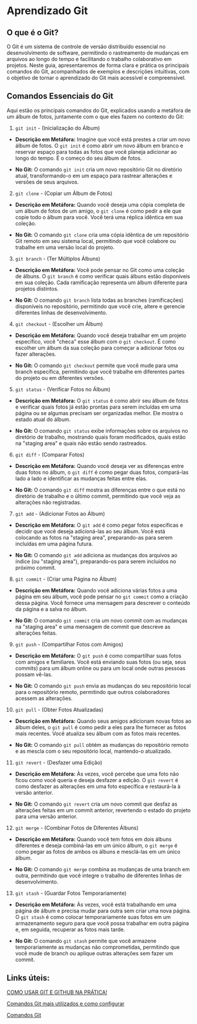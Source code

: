 # Aprendizado Git #

## O que é o Git?

O Git é um sistema de controle de versão distribuído essencial no desenvolvimento de software, permitindo o rastreamento de mudanças em arquivos ao longo do tempo e facilitando o trabalho colaborativo em projetos. Neste guia, apresentaremos de forma clara e prática os principais comandos do Git, acompanhados de exemplos e descrições intuitivas, com o objetivo de tornar o aprendizado do Git mais acessível e compreensível.

## Comandos Essenciais do Git

Aqui estão os principais comandos do Git, explicados usando a metáfora de um álbum de fotos, juntamente com o que eles fazem no contexto do Git:

1. `git init` - (Inicialização do Álbum)

- **Descrição em Metáfora:** Imagine que você está prestes a criar um novo álbum de fotos. O `git init` é como abrir um novo álbum em branco e reservar espaço para todas as fotos que você planeja adicionar ao longo do tempo. É o começo do seu álbum de fotos.

- **No Git:** O comando `git init` cria um novo repositório Git no diretório atual, transformando-o em um espaço para rastrear alterações e versões de seus arquivos.

2. `git clone` - (Copiar um Álbum de Fotos)

- **Descrição em Metáfora:** Quando você deseja uma cópia completa de um álbum de fotos de um amigo, o `git clone` é como pedir a ele que copie todo o álbum para você. Você terá uma réplica idêntica em sua coleção.

- **No Git:** O comando `git clone` cria uma cópia idêntica de um repositório Git remoto em seu sistema local, permitindo que você colabore ou trabalhe em uma versão local do projeto.

3. `git branch` - (Ter Múltiplos Álbuns)

- **Descrição em Metáfora:** Você pode pensar no Git como uma coleção de álbuns. O `git branch` é como verificar quais álbuns estão disponíveis em sua coleção. Cada ramificação representa um álbum diferente para projetos distintos.

- **No Git:** O comando `git branch` lista todas as branches (ramificações) disponíveis no repositório, permitindo que você crie, altere e gerencie diferentes linhas de desenvolvimento.

4. `git checkout` - (Escolher um Álbum)

- **Descrição em Metáfora:** Quando você deseja trabalhar em um projeto específico, você "checa" esse álbum com o `git checkout`. É como escolher um álbum da sua coleção para começar a adicionar fotos ou fazer alterações.

- **No Git:** O comando `git checkout` permite que você mude para uma branch específica, permitindo que você trabalhe em diferentes partes do projeto ou em diferentes versões.

5. `git status` - (Verificar Fotos no Álbum)

- **Descrição em Metáfora:** O `git status` é como abrir seu álbum de fotos e verificar quais fotos já estão prontas para serem incluídas em uma página ou se algumas precisam ser organizadas melhor. Ele mostra o estado atual do álbum.

- **No Git:** O comando `git status` exibe informações sobre os arquivos no diretório de trabalho, mostrando quais foram modificados, quais estão na "staging area" e quais não estão sendo rastreados.

6. `git diff` - (Comparar Fotos)

- **Descrição em Metáfora:** Quando você deseja ver as diferenças entre duas fotos no álbum, o `git diff` é como pegar duas fotos, compará-las lado a lado e identificar as mudanças feitas entre elas.

- **No Git:** O comando `git diff` mostra as diferenças entre o que está no diretório de trabalho e o último commit, permitindo que você veja as alterações não registradas.

7. `git add` - (Adicionar Fotos ao Álbum)

- **Descrição em Metáfora:** O `git add` é como pegar fotos específicas e decidir que você deseja adicioná-las ao seu álbum. Você está colocando as fotos na "staging area", preparando-as para serem incluídas em uma página futura.

- **No Git:** O comando `git add` adiciona as mudanças dos arquivos ao índice (ou "staging area"), preparando-os para serem incluídos no próximo commit.

8. `git commit` - (Criar uma Página no Álbum)

- **Descrição em Metáfora:** Quando você adiciona várias fotos a uma página em seu álbum, você pode pensar no `git commit` como a criação dessa página. Você fornece uma mensagem para descrever o conteúdo da página e a salva no álbum.

- **No Git:** O comando `git commit` cria um novo commit com as mudanças na "staging area" e uma mensagem de commit que descreve as alterações feitas.

9. `git push` - (Compartilhar Fotos com Amigos)

- **Descrição em Metáfora:** O `git push` é como compartilhar suas fotos com amigos e familiares. Você está enviando suas fotos (ou seja, seus commits) para um álbum online ou para um local onde outras pessoas possam vê-las.

- **No Git:** O comando `git push` envia as mudanças do seu repositório local para o repositório remoto, permitindo que outros colaboradores acessem as alterações.

10. `git pull` - (Obter Fotos Atualizadas)

- **Descrição em Metáfora:** Quando seus amigos adicionam novas fotos ao álbum deles, o `git pull` é como pedir a eles para lhe fornecer as fotos mais recentes. Você atualiza seu álbum com as fotos mais recentes.

- **No Git:** O comando `git pull` obtém as mudanças do repositório remoto e as mescla com o seu repositório local, mantendo-o atualizado.

11. `git revert` - (Desfazer uma Edição)

- **Descrição em Metáfora:** Às vezes, você percebe que uma foto não ficou como você queria e deseja desfazer a edição. O `git revert` é como desfazer as alterações em uma foto específica e restaurá-la à versão anterior.

- **No Git:** O comando `git revert` cria um novo commit que desfaz as alterações feitas em um commit anterior, revertendo o estado do projeto para uma versão anterior.

12. `git merge` - (Combinar Fotos de Diferentes Álbuns)

- **Descrição em Metáfora:** Quando você tem fotos em dois álbuns diferentes e deseja combiná-las em um único álbum, o `git merge` é como pegar as fotos de ambos os álbuns e mesclá-las em um único álbum.

- **No Git:** O comando `git merge` combina as mudanças de uma branch em outra, permitindo que você integre o trabalho de diferentes linhas de desenvolvimento.

13. `git stash` - (Guardar Fotos Temporariamente)

- **Descrição em Metáfora:** Às vezes, você está trabalhando em uma página de álbum e precisa mudar para outra sem criar uma nova página. O `git stash` é como colocar temporariamente suas fotos em um armazenamento seguro para que você possa trabalhar em outra página e, em seguida, recuperar as fotos mais tarde.

- **No Git:** O comando `git stash` permite que você armazene temporariamente as mudanças não comprometidas, permitindo que você mude de branch ou aplique outras alterações sem fazer um commit.

## Links úteis:

[COMO USAR GIT E GITHUB NA PRÁTICA!](https://www.youtube.com/watch?v=UBAX-13g8OM)

[Comandos Git mais utilizados e como configurar](https://blog.geekhunter.com.br/comandos-git-mais-utilizados/)

[Comandos Git](https://comandosgit.github.io/)